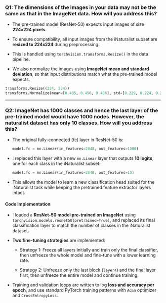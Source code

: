 ### **Q1: The dimensions of the images in your data may not be the same as that in the ImageNet data. How will you address this?**

- The pre-trained model (ResNet-50) expects input images of size **224x224 pixels**.

- To ensure compatibility, all input images from the iNaturalist subset are **resized to 224x224** during preprocessing.

- This is handled using `torchvision.transforms.Resize()` in the data pipeline.

- We also normalize the images using **ImageNet mean and standard deviation**, so that input distributions match what the pre-trained model expects.

```python
transforms.Resize((224, 224))
transforms.Normalize(mean=[0.485, 0.456, 0.406], std=[0.229, 0.224, 0.225])
```

---

### **Q2: ImageNet has 1000 classes and hence the last layer of the pre-trained model would have 1000 nodes. However, the naturalist dataset has only 10 classes. How will you address this?**

- The original fully-connected (fc) layer in ResNet-50 is:
  
  ```python
  model.fc = nn.Linear(in_features=2048, out_features=1000)
  ```

- I replaced this layer with a new `nn.Linear` layer that outputs **10 logits**, one for each class in the iNaturalist subset:
  
  ```python
  model.fc = nn.Linear(in_features=2048, out_features=10)
  ```

- This allows the model to learn a new classification head suited for the iNaturalist task while keeping the pretrained feature extractor layers intact.



#### Code Implementation

- I loaded a **ResNet-50 model pre-trained on ImageNet** using `torchvision.models.resnet50(pretrained=True)`, and replaced its final classification layer to match the number of classes in the iNaturalist dataset.

- **Two fine-tuning strategies** are implemented:
  
  - Strategy 1: Freeze all layers initially and train only the final classifier, then unfreeze the whole model and fine-tune with a lower learning rate.
  
  - Strategy 2: Unfreeze only the last block (`layer4`) and the final layer first, then unfreeze the entire model and continue training.

- Training and validation loops are written to log **loss and accuracy per epoch**, and use standard PyTorch training patterns with `Adam` optimizer and `CrossEntropyLoss`.


